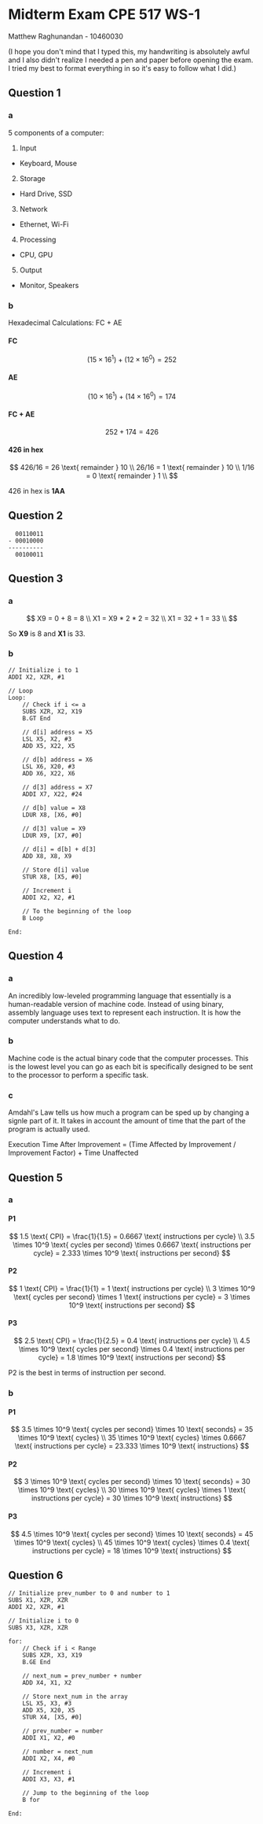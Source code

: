 # Midterm Exam CPE 517 WS-1

Matthew Raghunandan - 10460030

(I hope you don't mind that I typed this, my handwriting is absolutely awful and I also didn't realize I needed a pen and paper before opening the exam. I tried my best to format everything in so it's easy to follow what I did.)

## Question 1

### a

5 components of a computer:

1. Input

- Keyboard, Mouse

2. Storage

- Hard Drive, SSD

3. Network

- Ethernet, Wi-Fi

4. Processing

- CPU, GPU

5. Output

- Monitor, Speakers

### b

Hexadecimal Calculations:
FC + AE

#### FC

$$
(15 \times 16^1) + (12 \times 16^0) = 252
$$

#### AE

$$
(10 \times 16^1) + (14 \times 16^0) = 174
$$

#### FC + AE

$$
252 + 174 = 426
$$

#### 426 in hex

$$
426/16 = 26 \text{ remainder } 10 \\
26/16 = 1 \text{ remainder } 10 \\
1/16 = 0 \text{ remainder } 1 \\
$$

426 in hex is **1AA**

## Question 2

```
  00110011
- 00010000
----------
  00100011
```

## Question 3

### a

$$
X9 = 0 + 8 = 8 \\
X1 = X9 * 2 * 2 = 32 \\
X1 = 32 + 1 = 33 \\
$$

So **X9** is 8 and **X1** is 33.

### b

```assembly
// Initialize i to 1
ADDI X2, XZR, #1

// Loop
Loop:
    // Check if i <= a
    SUBS XZR, X2, X19
    B.GT End

    // d[i] address = X5
    LSL X5, X2, #3
    ADD X5, X22, X5

    // d[b] address = X6
    LSL X6, X20, #3
    ADD X6, X22, X6

    // d[3] address = X7
    ADDI X7, X22, #24

    // d[b] value = X8
    LDUR X8, [X6, #0]

    // d[3] value = X9
    LDUR X9, [X7, #0]

    // d[i] = d[b] + d[3]
    ADD X8, X8, X9

    // Store d[i] value
    STUR X8, [X5, #0]

    // Increment i
    ADDI X2, X2, #1

    // To the beginning of the loop
    B Loop

End:
```

## Question 4

### a

An incredibly low-leveled programming language that essentially is a human-readable version of machine code. Instead of using binary, assembly language uses text to represent each instruction. It is how the computer understands what to do.

### b

Machine code is the actual binary code that the computer processes. This is the lowest level you can go as each bit is specifically designed to be sent to the processor to perform a specific task.

### c

Amdahl's Law tells us how much a program can be sped up by changing a signle part of it. It takes in account the amount of time that the part of the program is actually used.

Execution Time After Improvement = (Time Affected by Improvement / Improvement Factor) + Time Unaffected

## Question 5

### a

#### P1

$$
1.5 \text{ CPI} = \frac{1}{1.5} = 0.6667 \text{ instructions per cycle} \\
3.5 \times 10^9 \text{ cycles per second} \times 0.6667 \text{ instructions per cycle} = 2.333 \times 10^9 \text{ instructions per second}
$$

#### P2

$$
1 \text{ CPI} = \frac{1}{1} = 1 \text{ instructions per cycle} \\
3 \times 10^9 \text{ cycles per second} \times 1 \text{ instructions per cycle} = 3 \times 10^9 \text{ instructions per second}
$$

#### P3

$$
2.5 \text{ CPI} = \frac{1}{2.5} = 0.4 \text{ instructions per cycle} \\
4.5 \times 10^9 \text{ cycles per second} \times 0.4 \text{ instructions per cycle} = 1.8 \times 10^9 \text{ instructions per second}
$$

P2 is the best in terms of instruction per second.

### b

#### P1

$$
3.5 \times 10^9 \text{ cycles per second} \times 10 \text{ seconds} = 35 \times 10^9 \text{ cycles} \\
35 \times 10^9 \text{ cycles} \times 0.6667 \text{ instructions per cycle} = 23.333 \times 10^9 \text{ instructions}
$$

#### P2

$$
3 \times 10^9 \text{ cycles per second} \times 10 \text{ seconds} = 30 \times 10^9 \text{ cycles} \\
30 \times 10^9 \text{ cycles} \times 1 \text{ instructions per cycle} = 30 \times 10^9 \text{ instructions}
$$

#### P3

$$
4.5 \times 10^9 \text{ cycles per second} \times 10 \text{ seconds} = 45 \times 10^9 \text{ cycles} \\
45 \times 10^9 \text{ cycles} \times 0.4 \text{ instructions per cycle} = 18 \times 10^9 \text{ instructions}
$$

## Question 6

```assembly
// Initialize prev_number to 0 and number to 1
SUBS X1, XZR, XZR
ADDI X2, XZR, #1

// Initialize i to 0
SUBS X3, XZR, XZR

for:
    // Check if i < Range
    SUBS XZR, X3, X19
    B.GE End

    // next_num = prev_number + number
    ADD X4, X1, X2

    // Store next_num in the array
    LSL X5, X3, #3
    ADD X5, X20, X5
    STUR X4, [X5, #0]

    // prev_number = number
    ADDI X1, X2, #0

    // number = next_num
    ADDI X2, X4, #0

    // Increment i
    ADDI X3, X3, #1

    // Jump to the beginning of the loop
    B for

End:
```
